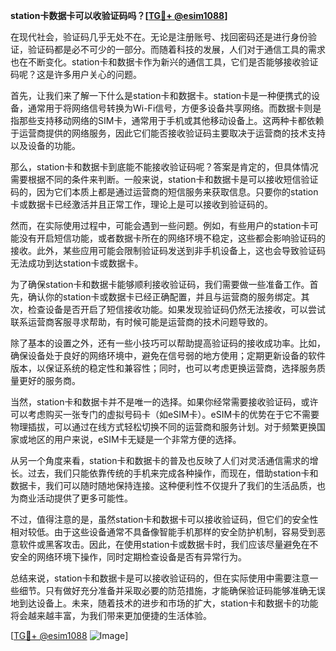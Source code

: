 **station卡数据卡可以收验证码吗？[[TG💪+ @esim1088](https://t.me/s/esim1088)]**

在现代社会，验证码几乎无处不在。无论是注册账号、找回密码还是进行身份验证，验证码都是必不可少的一部分。而随着科技的发展，人们对于通信工具的需求也在不断变化。station卡和数据卡作为新兴的通信工具，它们是否能够接收验证码呢？这是许多用户关心的问题。

首先，让我们来了解一下什么是station卡和数据卡。station卡是一种便携式的设备，通常用于将网络信号转换为Wi-Fi信号，方便多设备共享网络。而数据卡则是指那些支持移动网络的SIM卡，通常用于手机或其他移动设备上。这两种卡都依赖于运营商提供的网络服务，因此它们能否接收验证码主要取决于运营商的技术支持以及设备的功能。

那么，station卡和数据卡到底能不能接收验证码呢？答案是肯定的，但具体情况需要根据不同的条件来判断。一般来说，station卡和数据卡是可以接收短信验证码的，因为它们本质上都是通过运营商的短信服务来获取信息。只要你的station卡或数据卡已经激活并且正常工作，理论上是可以接收到验证码的。

然而，在实际使用过程中，可能会遇到一些问题。例如，有些用户的station卡可能没有开启短信功能，或者数据卡所在的网络环境不稳定，这些都会影响验证码的接收。此外，某些应用可能会限制验证码发送到非手机设备上，这也会导致验证码无法成功到达station卡或数据卡。

为了确保station卡和数据卡能够顺利接收验证码，我们需要做一些准备工作。首先，确认你的station卡或数据卡已经正确配置，并且与运营商的服务绑定。其次，检查设备是否开启了短信接收功能。如果发现验证码仍然无法接收，可以尝试联系运营商客服寻求帮助，有时候可能是运营商的技术问题导致的。

除了基本的设置之外，还有一些小技巧可以帮助提高验证码的接收成功率。比如，确保设备处于良好的网络环境中，避免在信号弱的地方使用；定期更新设备的软件版本，以保证系统的稳定性和兼容性；同时，也可以考虑更换运营商，选择服务质量更好的服务商。

当然，station卡和数据卡并不是唯一的选择。如果你经常需要接收验证码，或许可以考虑购买一张专门的虚拟号码卡（如eSIM卡）。eSIM卡的优势在于它不需要物理插拔，可以通过在线方式轻松切换不同的运营商和服务计划。对于频繁更换国家或地区的用户来说，eSIM卡无疑是一个非常方便的选择。

从另一个角度来看，station卡和数据卡的普及也反映了人们对灵活通信需求的增长。过去，我们只能依靠传统的手机来完成各种操作，而现在，借助station卡和数据卡，我们可以随时随地保持连接。这种便利性不仅提升了我们的生活品质，也为商业活动提供了更多可能性。

不过，值得注意的是，虽然station卡和数据卡可以接收验证码，但它们的安全性相对较低。由于这些设备通常不具备像智能手机那样的安全防护机制，容易受到恶意软件或黑客攻击。因此，在使用station卡或数据卡时，我们应该尽量避免在不安全的网络环境下操作，同时定期检查设备是否有异常行为。

总结来说，station卡和数据卡是可以接收验证码的，但在实际使用中需要注意一些细节。只有做好充分准备并采取必要的防范措施，才能确保验证码能够准确无误地到达设备上。未来，随着技术的进步和市场的扩大，station卡和数据卡的功能将会越来越丰富，为我们带来更加便捷的生活体验。

[[TG💪+ @esim1088](https://t.me/s/esim1088) ![Image](https://i.postimg.cc/4NQfJmqS/Snipaste-2025-05-13-00-14-12.png)]
